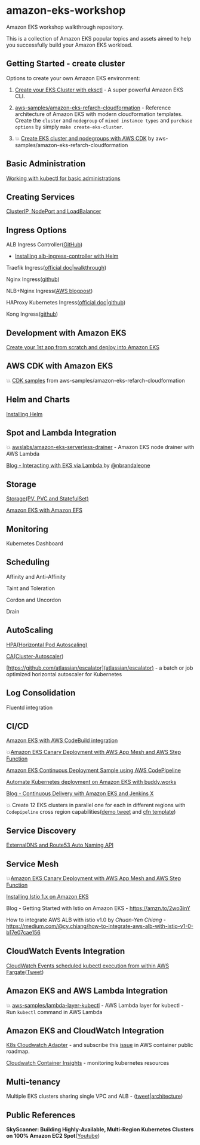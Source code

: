 # amazon-eks-workshop
Amazon EKS workshop walkthrough repository. 

This is a collection of Amazon EKS popular topics and assets aimed to help you successfully build your Amazon EKS workload.



## Getting Started - create cluster

Options to create your own Amazon EKS environment:


1. [Create your EKS Cluster with eksctl](./00-getting-started/create-eks-with-eksctl.md) - A super powerful Amazon EKS CLI.

2. [aws-samples/amazon-eks-refarch-cloudformation](https://github.com/aws-samples/amazon-eks-refarch-cloudformation) -  Reference architecture of Amazon EKS with modern cloudformation templates. Create the `cluster` and `nodegroup` of `mixed instance types` and `purchase options` by simply `make create-eks-cluster`.

3. 💥 [Create EKS cluster and nodegroups with AWS CDK](https://github.com/aws-samples/amazon-eks-refarch-cloudformation/blob/master/cdk/README.md
) by aws-samples/amazon-eks-refarch-cloudformation   


## Basic Administration

[Working with kubectl for basic administrations](./02-kubectl-basic-admin/kubectl-basic-admin.md)



## Creating Services

[ClusterIP, NodePort and LoadBalancer](https://github.com/pahud/amazon-eks-workshop/tree/master/03-creating-services)

## Ingress Options

ALB Ingress Controller([GitHub](https://github.com/kubernetes-sigs/aws-alb-ingress-controller)) 

 - [Installing alb-ingress-controller with Helm](https://github.com/pahud/aws-containers-workshop/tree/master/lab2#put-extra-role-policy-on-the-eks-nodegroup)
 
Traefik Ingress([official doc](https://docs.traefik.io/user-guide/kubernetes/)|[walkthrough](./03-creating-services/ingress/traefik-ingress/README.md))

Nginx Ingress([github](https://github.com/kubernetes/ingress-nginx))

NLB+Nginx Ingress([AWS blogpost](https://aws.amazon.com/blogs/opensource/network-load-balancer-nginx-ingress-controller-eks/))

HAProxy Kubernetes Ingress([official doc](https://www.haproxy.com/blog/haproxy-2-0-and-beyond/#kubernetes-ingress-controller)|[github](https://github.com/haproxytech/kubernetes-ingress))

Kong Ingress([github](https://github.com/Kong/kubernetes-ingress-controller))



   

## Development with Amazon EKS

[Create your 1st app from scratch and deploy into Amazon EKS](https://github.com/pahud/greeting)


## AWS CDK with Amazon EKS

💥 [CDK samples](https://github.com/aws-samples/amazon-eks-refarch-cloudformation/blob/master/cdk/README.md
) from aws-samples/amazon-eks-refarch-cloudformation


## Helm and Charts

[Installing Helm](./00-getting-started/installing-helm.md)



## Spot and Lambda Integration

💥 [awslabs/amazon-eks-serverless-drainer](https://github.com/awslabs/amazon-eks-serverless-drainer) - Amazon EKS node drainer with AWS Lambda

[Blog - Interacting with EKS via Lambda
](http://www.nickaws.net/aws/2018/09/03/Interacting-with-EKS-via-Lambda.html) by [@nbrandaleone](https://github.com/nbrandaleone)



## Storage

[Storage(PV, PVC and StatefulSet)](./02-kubectl-basic-admin/storage.md)

[Amazon EKS with Amazon EFS](https://github.com/kubernetes-incubator/external-storage/tree/master/aws/efs)



## Monitoring

Kubernetes Dashboard



## Scheduling

Affinity and Anti-Affinity

Taint and Toleration

Cordon and Uncordon

Drain



## AutoScaling

[HPA(Horizontal Pod Autoscaling)](./04-scaling/hpa/README.md)

[CA(Cluster-Autoscaler](./04-scaling/cluster-autoscaler/README.md))

[https://github.com/atlassian/escalator](atlassian/escalator) - a batch or job optimized horizontal autoscaler for Kubernetes



## Log Consolidation

Fluentd integration



## CI/CD

[Amazon EKS with AWS CodeBuild integration](https://github.com/pahud/eks-kubectl-docker#codebuild-support) 

💥[Amazon EKS Canary Deployment with AWS App Mesh and AWS Step Function](https://github.com/aws-samples/eks-canary-deployment-stepfunction)

[Amazon EKS Continuous Deployment Sample using AWS CodePipeline](https://github.com/chankh/eksutil/tree/master/lambda/codepipeline)

[Automate Kubernetes deployment on Amazon EKS with buddy.works](https://buddy.works/blog/amazon-eks-kubernetes)

[Blog - Continuous Delivery with Amazon EKS and Jenkins X](https://amzn.to/2JM2luY) 

💥 Create 12 EKS clusters in parallel one for each in different regions with `Codepipeline` cross region capabilities([demo tweet](https://twitter.com/pahudnet/status/1098597986165239811) and [cfn template](https://github.com/pahud/eks-templates/blob/master/cloudformation/codepipeline.yml))



## Service Discovery

[ExternalDNS and Route53 Auto Naming API](https://dev.classmethod.jp/cloud/aws/external-dns-eks/)



## Service Mesh

💥[Amazon EKS Canary Deployment with AWS App Mesh and AWS Step Function](https://github.com/aws-samples/eks-canary-deployment-stepfunction)

[Installing Istio 1.x on Amazon EKS](https://github.com/pahud/amazon-eks-workshop/tree/master/06-service-mesh/Istio)

Blog - Getting Started with Istio on Amazon EKS - https://amzn.to/2wo3inY

How to integrate AWS ALB with istio v1.0 by *Chuan-Yen Chiang* - https://medium.com/@cy.chiang/how-to-integrate-aws-alb-with-istio-v1-0-b17e07cae156




## CloudWatch Events Integration

[CloudWatch Events scheduled kubectl execution from within AWS Fargate](https://github.com/pahud/eks-kubectl-docker#aws-fargate-with-cloudwatch-event-scheduled-events)([Tweet](https://twitter.com/pahudnet/status/1047166317042618368))



## Amazon EKS and AWS Lambda Integration

💥 [aws-samples/lambda-layer-kubectl](https://github.com/aws-samples/aws-lambda-layer-kubectl) - AWS Lambda layer for kubectl - Run `kubectl` command in AWS Lambda 



## Amazon EKS and CloudWatch Integration

[K8s Cloudwatch Adapter](https://github.com/chankh/k8s-cloudwatch-adapter) - and subscribe this [issue](https://github.com/aws/containers-roadmap/issues/120) in AWS container public roadmap.

[Cloudwatch Container Insights](https://docs.aws.amazon.com/AmazonCloudWatch/latest/monitoring/ContainerInsights.html) - monitoring kubernetes resources



## Multi-tenancy

Multiple EKS clusters sharing single VPC and ALB - ([tweet](https://twitter.com/pahudnet/status/1044988111694876672)|[architecture](https://pbs.twimg.com/media/DoCLDjfUwAA4s2_.jpg))

## Public References
**SkyScanner: Building Highly-Available, Multi-Region Kubernetes Clusters on 100% Amazon EC2 Spot**([Youtube](https://www.youtube.com/watch?v=99nNHsbwBpg))

